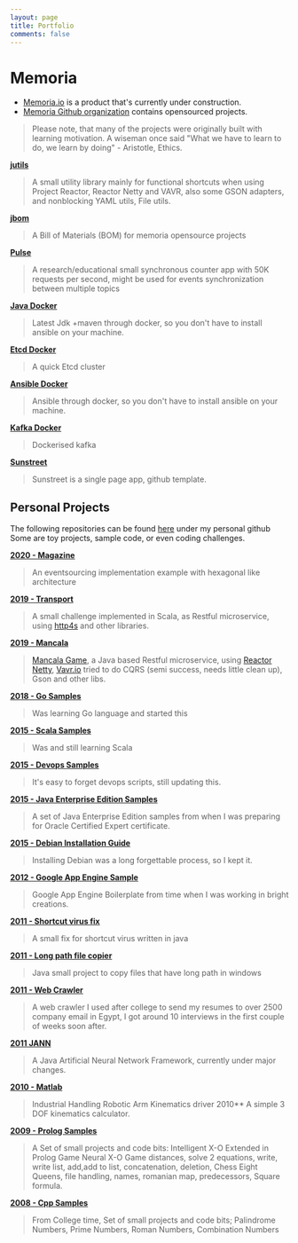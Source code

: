 ```yaml
---
layout: page
title: Portfolio
comments: false
---
```


# Memoria 
* [Memoria.io](https://memoria.io) is a product that's currently under construction.
* [Memoria Github organization](https://github.com/memoria-io) contains opensourced projects.

> Please note, that many of the projects were originally built with learning motivation. A wiseman once said 
"What we have to learn to do, we learn by doing" - Aristotle, Ethics. 


**[jutils](https://github.com/memoria-io/jutils)**
> A small utility library mainly for functional shortcuts when using Project Reactor, Reactor Netty and VAVR,
> also some GSON adapters, and nonblocking YAML utils, File utils.

**[jbom](https://github.com/memoria-io/jbom)**
> A Bill of Materials (BOM) for memoria opensource projects

**[Pulse](https://github.com/memoria-io/pulse)**
> A research/educational small synchronous counter app with 50K requests per second, might be used for events synchronization between multiple topics  
    
**[Java Docker](https://github.com/memoria-io/ansible-docker)**
> Latest Jdk +maven through docker, so you don't have to install ansible on your machine.

**[Etcd Docker](https://github.com/memoria-io/etcd-docker)**
> A quick Etcd cluster

**[Ansible Docker](https://github.com/memoria-io/ansible-docker)**
> Ansible through docker, so you don't have to install ansible on your machine.

**[Kafka Docker](https://github.com/memoria-io/kafka-docker)**
> Dockerised kafka

**[Sunstreet](https://github.com/memoria-io/sunstreet)**
> Sunstreet is a single page app, github template.

## Personal Projects
The following repositories can be found [here](https://github.com/IsmailMarmoush?tab=repositories) under my personal github
Some are toy projects, sample code, or even coding challenges.

**[2020 - Magazine](https://github.com/IsmailMarmoush/magazine)**
> An eventsourcing implementation example with hexagonal like architecture 

**[2019 - Transport](https://github.com/IsmailMarmoush/transport)**
> A small challenge implemented in Scala, as Restful microservice, using [http4s](https://http4s.org/) and other libraries.

**[2019 - Mancala](https://github.com/IsmailMarmoush/mancala)**
> [Mancala Game](https://en.wikipedia.org/wiki/Mancala), a Java based Restful microservice, 
> using [Reactor Netty](https://projectreactor.io/), [Vavr.io](https://Vavr.io) 
> tried to do CQRS (semi success, needs little clean up), Gson and other libs.

**[2018 - Go Samples](https://github.com/IsmailMarmoush/go-samples)**
> Was learning Go language and started this

**[2015 - Scala Samples](https://github.com/IsmailMarmoush/scala-samples)**
> Was and still learning Scala

**[2015 - Devops Samples](https://github.com/IsmailMarmoush/devops-samples)**
> It's easy to forget devops scripts, still updating this.

**[2015 - Java Enterprise Edition Samples](https://github.com/IsmailMarmoush/java-eesamples)**
> A set of Java Enterprise Edition samples from when I was preparing for Oracle Certified Expert certificate.

**[2015 - Debian Installation Guide](https://github.com/IsmailMarmoush/debian)**
> Installing Debian was a long forgettable process, so I kept it.

**[2012 - Google App Engine Sample](https://github.com/IsmailMarmoush/java-googleappengine)**
> Google App Engine Boilerplate from time when I was working in bright creations.

**[2011 - Shortcut virus fix](https://github.com/IsmailMarmoush/java-shortcutvirusfix)**
> A small fix for shortcut virus written in java

**[2011 - Long path file copier](https://github.com/IsmailMarmoush/java-longpath)**
> Java small project to copy files that have long path in windows

**[2011 - Web Crawler](https://github.com/IsmailMarmoush/java-webcrawler)**
> A web crawler I used after college to send my resumes to over 2500 company email in Egypt,
> I got around 10 interviews in the first couple of weeks soon after.

**[2011 JANN](https://github.com/memoria-io/jann)**
> A Java Artificial Neural Network Framework, currently under major changes.

**[2010 - Matlab](https://github.com/IsmailMarmoush/matlab-samples)**
> Industrial Handling Robotic Arm Kinematics driver 2010** A simple 3 DOF kinematics calculator.

**[2009 - Prolog Samples](https://github.com/IsmailMarmoush/prolog-samples)**
> A Set of small projects and code bits:
> Intelligent X-O Extended in Prolog Game
> Neural X-O Game
> distances, solve 2 equations, write, write list, add,add to list, concatenation, deletion, Chess Eight Queens, file handling, names, romanian map, predecessors, Square formula.

**[2008 - Cpp Samples](https://github.com/IsmailMarmoush/cpp-samples)**
> From College time, Set of small projects and code bits; Palindrome Numbers, Prime Numbers, Roman Numbers, Combination Numbers
